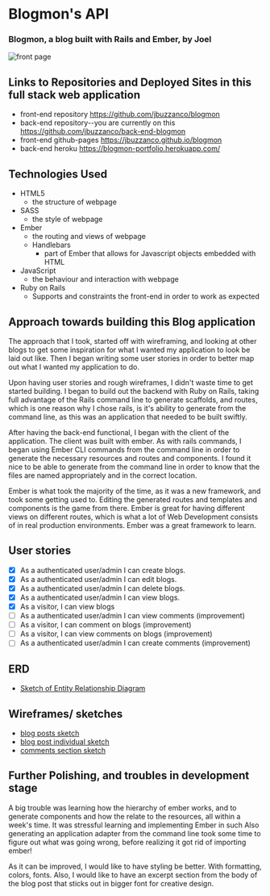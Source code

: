 # Blogmon's API
### Blogmon, a blog built with Rails and Ember, by Joel

![front page](http://i.imgur.com/StfqV7H.png "Front-Page")

## Links to Repositories and Deployed Sites in this full stack web application

- front-end repository https://github.com/jbuzzanco/blogmon
- back-end repository--you are currently on this https://github.com/jbuzzanco/back-end-blogmon
- front-end github-pages https://jbuzzanco.github.io/blogmon
- back-end heroku https://blogmon-portfolio.herokuapp.com/


## Technologies Used
- HTML5
  - the structure of webpage
- SASS
  - the style of webpage
- Ember
  - the routing and views of webpage
  - Handlebars
    - part of Ember that allows for Javascript objects embedded with HTML
- JavaScript
  - the behaviour and interaction with webpage
- Ruby on Rails
  - Supports and constraints the front-end in order to work as expected


## Approach towards building this Blog application

The approach that I took, started off with wireframing, and looking at other blogs to get
some inspiration for what I wanted my application to look be laid out like. Then I began writing
some user stories in order to better map out what I wanted my application to do.

Upon having user stories and rough wireframes, I didn't waste time to get started building. I began to build
out the backend with Ruby on Rails, taking full advantage of the Rails command line to generate scaffolds, and routes,
which is one reason why I chose rails, is it's ability to generate from the command line, as this was an application
that needed to be built swiftly.

After having the back-end functional, I began with the client of the application. The client was built with ember.
As with rails commands, I began using Ember CLI commands from the command line in order to generate the
necessary resources and routes and components. I found it nice to be able to generate from the command line in order to know that
the files are named appropriately and in the correct location.

Ember is what took the majority of the time, as it was a new framework, and took some getting used to. Editing the generated routes and templates and components is the game from there. Ember is great for having different views on different routes, which
is what a lot of Web Development consists of in real production environments. Ember was a great framework to learn.


## User stories
- [x] As a authenticated user/admin I can create blogs.
- [x] As a authenticated user/admin I can edit blogs.
- [x] As a authenticated user/admin I can delete blogs.
- [x] As a authenticated user/admin I can view blogs.
- [x] As a visitor, I can view blogs
- [ ] As a authenticated user/admin I can view comments (improvement)
- [ ] As a visitor, I can comment on blogs (improvement)
- [ ] As a visitor, I can view comments on blogs (improvement)
- [ ] As a authenticated user/admin I can create comments (improvement)

## ERD
- [Sketch of Entity Relationship Diagram](http://imgur.com/8787D7p)



## Wireframes/ sketches

- [blog posts sketch](http://imgur.com/jvqc2Pw)
- [blog post individual sketch](http://imgur.com/LmKizOD)
- [comments section sketch](http://imgur.com/kCttsWM)

## Further Polishing, and troubles in development stage


A big trouble was learning how the hierarchy of ember works, and to generate components and how the relate to the resources, all within a week's time. It was stressful learning and implementing Ember in such
Also generating an application adapter from the command line took some time to figure out what was going wrong, before realizing it got rid of importing ember!

As it can be improved, I would like to have styling be better. With formatting, colors, fonts. Also, I would like to
have an excerpt section from the body of the blog post that sticks out in bigger font for creative design.
